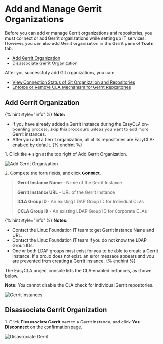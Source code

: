 # Add and Manage Gerrit Organizations

Before you can add or manage Gerrit organizations and repositories, you must connect or add Gerrit organizations while setting up IT services. However, you can also add Gerrit organization in the Gerrit pane of **Tools** tab.

* ​[Add Gerrit Organization​](add-and-manage-gerrit-organizations.md#add-gerrit-organization)
* ​[Disassociate Gerrit Organization​](add-and-manage-gerrit-organizations.md#disassociate-gerrit-organization)

After you successfully add Git organizations, you can:

* ​[View Connection Status of Git Organization and Repositories​](view-connection-status-of-git-organizations-and-repositories.md)
* ​[Enforce or Remove CLA Mechanism for Gerrit Repositories​](enforce-or-remove-cla-mechanism.md#enforce-cla-mechanism-for-gerrit-repositories)

## Add Gerrit Organization <a href="#add-gerrit-organization" id="add-gerrit-organization"></a>

{% hint style="info" %}
**Note:**

* If you have already added a Gerrit instance during the EasyCLA on-boarding process, skip this procedure unless you want to add more Gerrit instances.
* After you add a Gerrit organization, all of its repositories are EasyCLA-enabled by default.
{% endhint %}

1\. Click the **+** sign at the top right of Add Gerrit Organization.

![Add Gerrit Organization](https://docs.linuxfoundation.org/\~/files/v0/b/gitbook-28427.appspot.com/o/assets%2F-M2DCN9UgoRgMEkgnLyP%2F-MUCVklTQZW8sJpK2HLG%2F-MUDZj7HiVsJRLs2mGs3%2Fadd%20gerrit%20organization.png?alt=media\&token=ace2a9b7-cdf9-49a7-a0ea-dd44783827f6)

2\. Complete the form fields, and click **Connect**.&#x20;

> **Gerrit Instance Name** - Name of the Gerrit Instance
>
> **Gerrit Instance URL** - URL of the Gerrit Instance
>
> **ICLA Group ID** - An existing LDAP Group ID for Individual CLAs
>
> **CCLA Group ID** - An existing LDAP Group ID for Corporate CLAs

{% hint style="info" %}
**Notes:**

* Contact the Linux Foundation IT team to get Gerrit Instance Name and URL.
* Contact the Linux Foundation IT team if you do not know the LDAP Group IDs.
* One or both LDAP groups must exist for you to be able to create a Gerrit instance. If a group does not exist, an error message appears and you are prevented from creating a Gerrit instance.
{% endhint %}

The EasyCLA project console lists the CLA-enabled instances, as shown below.​​&#x20;

**Note:** You cannot disable the CLA check for individual Gerrit repositories.

![Gerrit Instances](https://docs.linuxfoundation.org/\~/files/v0/b/gitbook-28427.appspot.com/o/assets%2F-M2DCN9UgoRgMEkgnLyP%2F-MHLgxt0yyY5C8JVm7Sh%2F-MHLi3TkO\_YVgD5b4YJ9%2Fgerrit%20instances.png?alt=media\&token=94d94daa-c824-407f-b604-3ca336b28aa2)

## Disassociate Gerrit Organization <a href="#disassociate-gerrit-organization" id="disassociate-gerrit-organization"></a>

1\. Click **Disassociate Gerrit** next to a Gerrit Instance, and click **Yes, Disconnect** on the confirmation page.

![Disassociate Gerrit](https://docs.linuxfoundation.org/\~/files/v0/b/gitbook-28427.appspot.com/o/assets%2F-M2DCN9UgoRgMEkgnLyP%2F-MGgGDh5YsW-7vaCluVV%2F-MGgzMKnb6nZs2XU0zOh%2Fdisassociate%20gerrit%20organization.png?alt=media\&token=d7abd234-c704-4809-bc98-7a3c40cca775)
